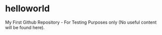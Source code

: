 # helloworld
My First Github Repository - For Testing Purposes only (No useful content will be found here).
